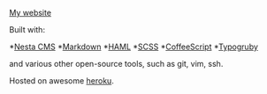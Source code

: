 [My website](http://mishareyzlin.com)

Built with:

*[Nesta CMS](http://nestacms.com)
*[Markdown](http://daringfireball.net/projects/markdown/)
*[HAML](http://haml-lang.com/)
*[SCSS](http://sass-lang.com/)
*[CoffeeScript](http://jashkenas.github.com/coffee-script/)
*[Typogruby](http://avdgaag.github.com/typogruby/)

and various other open-source tools, such as git, vim, ssh.

Hosted on awesome [heroku](http://heroku.com).
